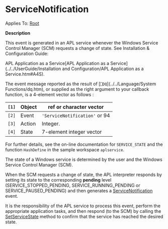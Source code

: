 




<h1 class="heading"><span class="name">ServiceNotification</span></h1>

Applies To: [Root](../a-z/root.md)


**Description**


This event is generated in an APL service whenever the Windows Service Control Manager (SCM) requests a change of state. See 
Installation & Configuration Guide: 

APL Application as a Service[APL Application as a Service](../../UserGuide/Installation and Configuration/APL Application as a Service.htm#A4S).


The event message reported as the result of [`⎕DQ`](../../Language/System Functions/dq.htm), or supplied as the right argument to your callback function, is a 4-element vector as follows :


| `[1]` | Object | ref or character vector |
| --- | --- | ---  |
| `[2]` | Event | `'ServiceNotification'` or 94 |
| `[3]` | Action | Integer. |
| `[4]` | State | 7-element integer vector |



For further details, see the on-line documentation for `SERVICE_STATE` and the function `HashDefine` in the sample workspace `aplservice`.


The state of a Windows service is determined by the user and the Windows Service Control Manager (SCM).


When the SCM requests a change of state, the APL interpreter responds by setting its state to the corresponding **pending** level (SERVICE_STOPPED_PENDING, SERVICE_RUNNING_PENDING or SERVICE_PAUSED_PENDING) and then generates a [ServiceNotification](../a-z/servicenotification.md) event.


It is the responsibility of the APL service to process this event, perform the appropriate application tasks, and then respond (to the SCM) by calling the [SetServiceState](../a-z/setservicestate.md) method to confirm that the service has reached the desired state.



